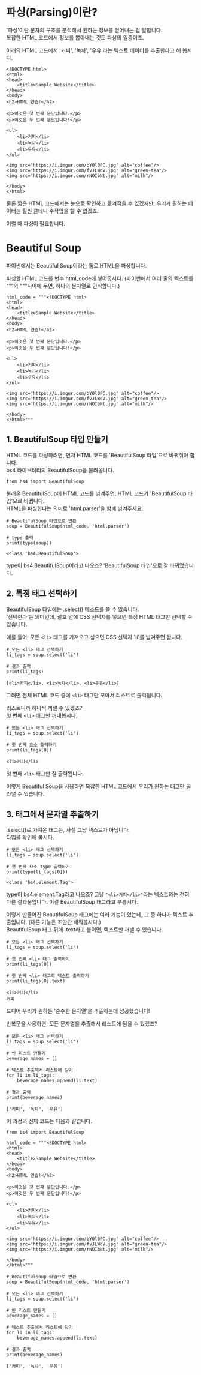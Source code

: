 # 파싱(Parsing)이란?
'파싱'이란 문자의 구조를 분석해서 원하는 정보를 얻어내는 걸 말합니다.  
복잡한 HTML 코드에서 정보를 뽑아내는 것도 파싱의 일종이죠.

아래의 HTML 코드에서 '커피', '녹차', '우유'라는 텍스트 데이터를 추출한다고 해 봅시다.
```
<!DOCTYPE html>
<html>
<head>
    <title>Sample Website</title>
</head>
<body>
<h2>HTML 연습!</h2>

<p>이것은 첫 번째 문단입니다.</p>
<p>이것은 두 번째 문단입니다!</p>

<ul>
    <li>커피</li>
    <li>녹차</li>
    <li>우유</li>
</ul>

<img src='https://i.imgur.com/bY0l0PC.jpg' alt="coffee"/>
<img src='https://i.imgur.com/fvJLWdV.jpg' alt="green-tea"/>
<img src='https://i.imgur.com/rNOIbNt.jpg' alt="milk"/>

</body>
</html>
```
물론 짧은 HTML 코드에서는 눈으로 확인하고 옮겨적을 수 있겠지만, 우리가 원하는 데이터는 훨씬 클테니 수작업을 할 수 없겠죠.

이럴 때 파싱이 필요합니다.

# Beautiful Soup
파이썬에서는 Beautiful Soup이라는 툴로 HTML을 파싱합니다.

파싱할 HTML 코드를 변수 html_code에 넣어줍시다. (파이썬에서 여러 줄의 텍스트를 """와 """사이에 두면, 하나의 문자열로 인식합니다.)
```
html_code = """<!DOCTYPE html>
<html>
<head>
    <title>Sample Website</title>
</head>
<body>
<h2>HTML 연습!</h2>

<p>이것은 첫 번째 문단입니다.</p>
<p>이것은 두 번째 문단입니다!</p>

<ul>
    <li>커피</li>
    <li>녹차</li>
    <li>우유</li>
</ul>

<img src='https://i.imgur.com/bY0l0PC.jpg' alt="coffee"/>
<img src='https://i.imgur.com/fvJLWdV.jpg' alt="green-tea"/>
<img src='https://i.imgur.com/rNOIbNt.jpg' alt="milk"/>

</body>
</html>"""
```

## 1. BeautifulSoup 타입 만들기
HTML 코드를 파싱하려면, 먼저 HTML 코드를 'BeautifulSoup 타입'으로 바꿔줘야 합니다.  
bs4 라이브러리의 BeautifulSoup을 불러옵니다.
```
from bs4 import BeautifulSoup
```
불러온 BeautifulSoup에 HTML 코드를 넘겨주면, HTML 코드가 'BeautifulSoup 타입'으로 바뀝니다.  
HTML을 파싱한다는 의미로 'html.parser'을 함께 넘겨주세요.
```
# BeautifulSoup 타입으로 변환
soup = BeautifulSoup(html_code, 'html.parser')

# type 출력
print(type(soup))
```
```
<class 'bs4.BeautifulSoup'>
```
type이 bs4.BeautifulSoup이라고 나오죠? 'BeautifulSoup 타입'으로 잘 바뀌었습니다.

## 2. 특정 태그 선택하기
BeautifulSoup 타입에는 .select() 메소드를 쓸 수 있습니다.  
'선택한다'는 의미인데, 괄호 안에 CSS 선택자를 넣으면 특정 HTML 태그만 선택할 수 있습니다.

예를 들어, 모든 ```<li>``` 태그를 가져오고 싶으면 CSS 선택자 'li'를 넘겨주면 됩니다.
```
# 모든 <li> 태그 선택하기
li_tags = soup.select('li')

# 결과 출력
print(li_tags)
```
```
[<li>커피</li>, <li>녹차</li>, <li>우유</li>]
```
그러면 전체 HTML 코드 중에 ```<li>``` 태그만 모아서 리스트로 출력됩니다.

리스트니까 하나씩 꺼낼 수 있겠죠?  
첫 번째 ```<li>``` 태그만 꺼내봅시다.
```
# 모든 <li> 태그 선택하기
li_tags = soup.select('li')

# 첫 번째 요소 출력하기
print(li_tags[0])
```
```
<li>커피</li>
```
첫 번째 ```<li>``` 태그만 잘 출력됩니다.

이렇게 Beautiful Soup을 사용하면 복잡한 HTML 코드에서 우리가 원하는 태그만 골라낼 수 있습니다.

## 3. 태그에서 문자열 추출하기
.select()로 가져온 태그는, 사실 그냥 텍스트가 아닙니다.  
타입을 확인해 봅시다.
```
# 모든 <li> 태그 선택하기
li_tags = soup.select('li')

# 첫 번째 요소 type 출력하기
print(type(li_tags[0]))
```
```
<class 'bs4.element.Tag'>
```
type이 bs4.element.Tag라고 나오죠? 그냥 ```"<li>커피</li>"```라는 텍스트와는 전혀 다른 결과물입니다. 이걸 BeautifulSoup 태그라고 부릅시다.

이렇게 만들어진  BeautifulSoup 태그에는 여러 기능이 있는데, 그 중 하나가 텍스트 추출입니다. (다른 기능은 조만간 배워봅시다.)  
BeautifulSoup 태그 뒤에 .text라고 붙이면, 텍스트만 꺼낼 수 있습니다.
```
# 모든 <li> 태그 선택하기
li_tags = soup.select('li')

# 첫 번째 <li> 태그 출력하기
print(li_tags[0])

# 첫 번째 <li> 태그의 텍스트 출력하기
print(li_tags[0].text)
```
```
<li>커피</li>
커피
```
드디어 우리가 원하는 '순수한 문자열'을 추출하는데 성공했습니다!

반복문을 사용하면, 모든 문자열을 추출해서 리스트에 담을 수 있겠죠?
```
# 모든 <li> 태그 선택하기
li_tags = soup.select('li')

# 빈 리스트 만들기
beverage_names = []

# 텍스트 추출해서 리스트에 담기
for li in li_tags:
    beverage_names.append(li.text)

# 결과 출력
print(beverage_names)
```
```
['커피', '녹차', '우유']
```
이 과정의 전체 코드는 다음과 같습니다.
```
from bs4 import BeautifulSoup

html_code = """<!DOCTYPE html>
<html>
<head>
    <title>Sample Website</title>
</head>
<body>
<h2>HTML 연습!</h2>

<p>이것은 첫 번째 문단입니다.</p>
<p>이것은 두 번째 문단입니다!</p>

<ul>
    <li>커피</li>
    <li>녹차</li>
    <li>우유</li>
</ul>

<img src='https://i.imgur.com/bY0l0PC.jpg' alt="coffee"/>
<img src='https://i.imgur.com/fvJLWdV.jpg' alt="green-tea"/>
<img src='https://i.imgur.com/rNOIbNt.jpg' alt="milk"/>

</body>
</html>"""

# BeautifulSoup 타입으로 변환
soup = BeautifulSoup(html_code, 'html.parser')

# 모든 <li> 태그 선택하기
li_tags = soup.select('li')

# 빈 리스트 만들기
beverage_names = []

# 텍스트 추출해서 리스트에 담기
for li in li_tags:
    beverage_names.append(li.text)

# 결과 출력
print(beverage_names)
```
```
['커피', '녹차', '우유']
```








